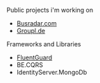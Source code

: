 Public projects i'm working on

- [Busradar.com](https://www.busradar.com)
- [Groupl.de](https://www.groupl.de)

Frameworks and Libraries
- [FluentGuard](https://github.com/BoasE/FluentGuard)
- BE.CQRS
- IdentityServer.MongoDb

